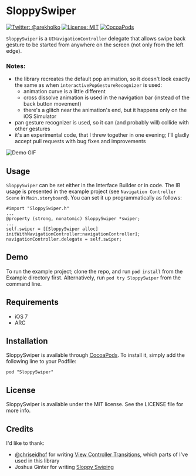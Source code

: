 # SloppySwiper

[![Twitter: @arekholko](https://img.shields.io/badge/contact-@arekholko-red.svg?style=flat)](https://twitter.com/arekholko)
[![License: MIT](https://img.shields.io/badge/license-MIT-red.svg?style=flat)](https://github.com/fastred/SloppySwiper/blob/master/LICENSE)
[![CocoaPods](https://img.shields.io/cocoapods/v/SloppySwiper.svg?style=flat)](https://github.com/fastred/SloppySwiper)

`SloppySwiper` is a `UINavigationController` delegate that allows swipe back gesture to be started from anywhere on the screen (not only from the left edge).

### Notes:
* the library recreates the default pop animation, so it doesn't look exactly the same as when `interactivePopGestureRecognizer` is used:
  - animation curve is a little different
  - cross dissolve animation is used in the navigation bar (instead of the back button movement)
  - there's a glitch near the animation's end, but it happens only on the iOS Simulator
* pan gesture recognizer is used, so it can (and probably will) collide with other gestures
* it's an experimental code, that I threw together in one evening; I'll gladly accept pull requests with bug fixes and improvements

![Demo GIF](https://raw.githubusercontent.com/fastred/SloppySwiper/master/demo.gif)

## Usage

`SloppySwiper` can be set either in the Interface Builder or in code. The IB usage is presented in the example project (see `Navigation Controller Scene` in `Main.storyboard`). You can set it up programmatically as follows:

    #import "SloppySwiper.h"
    ...
    @property (strong, nonatomic) SloppySwiper *swiper;
    ...
    self.swiper = [[SloppySwiper alloc] initWithNavigationController:navigationController];
    navigationController.delegate = self.swiper;

## Demo

To run the example project; clone the repo, and run `pod install` from the Example directory first. Alternatively, run ```pod try SloppySwiper``` from the command line.

## Requirements

* iOS 7
* ARC

## Installation

SloppySwiper is available through [CocoaPods](http://cocoapods.org). To install
it, simply add the following line to your Podfile:

    pod "SloppySwiper"

## License

SloppySwiper is available under the MIT license. See the LICENSE file for more info.

## Credits

I'd like to thank:

* [@chriseidhof](https://github.com/chriseidhof) for writing [View Controller Transitions](http://www.objc.io/issue-5/view-controller-transitions.html), which parts of I've used in this library
* Joshua Ginter for writing [Sloppy Swiping](http://www.thenewsprint.co/2014/04/16/sloppy-swiping/)